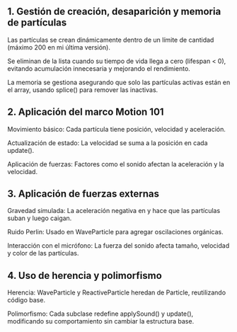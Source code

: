 ## 1. Gestión de creación, desaparición y memoria de partículas
Las partículas se crean dinámicamente dentro de un límite de cantidad (máximo 200 en mi última versión).

Se eliminan de la lista cuando su tiempo de vida llega a cero (lifespan < 0), evitando acumulación innecesaria y mejorando el rendimiento.

La memoria se gestiona asegurando que solo las partículas activas están en el array, usando splice() para remover las inactivas.

## 2. Aplicación del marco Motion 101
Movimiento básico: Cada partícula tiene posición, velocidad y aceleración.

Actualización de estado: La velocidad se suma a la posición en cada update().

Aplicación de fuerzas: Factores como el sonido afectan la aceleración y la velocidad.

## 3. Aplicación de fuerzas externas
Gravedad simulada: La aceleración negativa en y hace que las partículas suban y luego caigan.

Ruido Perlin: Usado en WaveParticle para agregar oscilaciones orgánicas.

Interacción con el micrófono: La fuerza del sonido afecta tamaño, velocidad y color de las partículas.

## 4. Uso de herencia y polimorfismo
Herencia: WaveParticle y ReactiveParticle heredan de Particle, reutilizando código base.

Polimorfismo: Cada subclase redefine applySound() y update(), modificando su comportamiento sin cambiar la estructura base.
